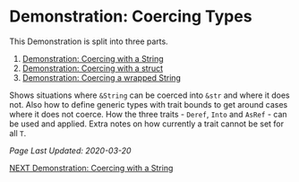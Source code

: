# Demonstration: Coercing Types

This Demonstration is split into three parts.

1. [Demonstration: Coercing with a String][demonstrate-coercing-string]
2. [Demonstration: Coercing with a struct][demonstrate-coercing-struct]
3. [Demonstration: Coercing a wrapped String][demonstrate-coercing-wrapped-string]

Shows situations where `&String` can be coerced into `&str`
and where it does not.
Also how to define generic types with trait bounds
to get around cases where it does not coerce.
How the three traits -
`Deref`, `Into` and `AsRef` -
can be used and applied.
Extra notes on how currently a trait cannot be set for all `T`.

_Page Last Updated: 2020-03-20_

[NEXT Demonstration: Coercing with a String][demonstrate-coercing-string]

[demonstrate-coercing-types]: ../Demonstrate-Coercing_Types.md
[demonstrate-coercing-string]: ./Demonstrate-Coercing_string.md
[demonstrate-coercing-struct]: ./Demonstrate-Coercing_struct.md
[demonstrate-coercing-wrapped-string]: ./Demonstrate-Coercing_wrapped_string.md